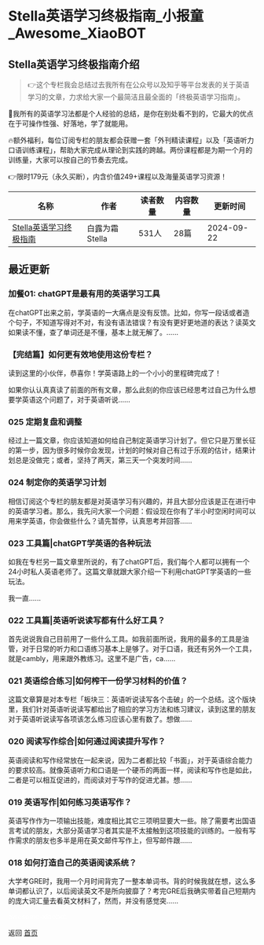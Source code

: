 # Stella英语学习终极指南_小报童_Awesome_XiaoBOT

## Stella英语学习终极指南介绍
> 👉这个专栏我会总结过去我所有在公众号以及知乎等平台发表的关于英语学习的文章，力求给大家一个最简洁且最全面的「终极英语学习指南」。    
    
🌟我所有的英语学习法都是个人经验的总结，是你在别处看不到的，它最大的优点在于可操作性强、好落地，学了就能用。    
    
🔥额外福利，每位订阅专栏的朋友都会获赠一套「外刊精读课程」以及「英语听力口语训练课程」，帮助大家完成从理论到实践的跨越。两份课程都是为期一个月的训练量，大家可以按自己的节奏去完成。    
    
👉限时179元（永久买断），内含价值249+课程以及海量英语学习资源！  
  


|名称|作者|读者数量|内容数量|更新时间|
|---|---|---|---|---|
|[Stella英语学习终极指南](https://xiaobot.net/p/stellaphd?refer=9c3f1c95-a052-465a-9902-f6d75080262a)|白露为霜Stella|531人|28篇|2024-09-22|

## 最近更新
### 加餐01: chatGPT是最有用的英语学习工具

在chatGPT出来之前，学英语的一大痛点是没有反馈。比如，你写一段话或者造个句子，不知道写得对不对，有没有语法错误？有没有更好更地道的表达？读英文如果读不懂，查了单词还是不懂，基本上就无解了。......

### 【完结篇】如何更有效地使用这份专栏？

读到这里的小伙伴，恭喜你！学英语路上的一个小小的里程碑完成了！

如果你认认真真读了前面的所有文章，那么此刻的你应该已经思考过自己为什么想要学英语这个问题了，对于英语听说......

### 025 定期复盘和调整

经过上一篇文章，你应该知道如何给自己制定英语学习计划了。但它只是万里长征的第一步，因为很多时候你会发现，计划的时候对自己有过于乐观的估计，结果计划总是没做完；或者，坚持了两天，第三天一个突发时间......

### 024 制定你的英语学习计划

相信订阅这个专栏的朋友都是对英语学习有兴趣的，并且大部分应该是正在进行中的英语学习者。那么，我先问大家一个问题：假设现在你有了半小时空闲时间可以用来学英语，你会做些什么？请先暂停，认真思考并回答......

### 023 工具篇|chatGPT学英语的各种玩法

如我在专栏另一篇文章里所说的，有了chatGPT后，我们每个人都可以拥有一个24小时私人英语老师了。这篇文章就跟大家介绍一下利用chatGPT学英语的一些玩法。

我一直......

### 022 工具篇|英语听说读写都有什么好工具？

首先说说我自己目前用了一些什么工具。如我前面所说，我用的最多的工具是油管，对于日常的听力和口语练习基本上是够了。对于口语，我还有另外一个工具，就是cambly，用来跟外教练习。这里不是广告，ca......

### 021 英语综合练习|如何榨干一份学习材料的价值？

这篇文章算是对本专栏「板块三：英语听说读写各个击破」的一个总结。这个版块里，我们针对英语听说读写都给出了相应的学习方法和练习建议，读到这里的朋友对于英语听说读写各项该怎么练习应该心里有数了。想做......

### 020 阅读写作综合|如何通过阅读提升写作？

英语阅读和写作经常放在一起来说，因为二者都比较「书面」，对于英语综合能力的要求较高。就像英语听力和口语是一个硬币的两面一样，阅读和写作也是如此，二者是可以相互促进的，而阅读对于写作的促进尤甚。想......

### 019 英语写作|如何练习英语写作？

英语写作作为一项输出技能，难度相比其它三项明显要大一些。除了需要考出国语言考试的朋友，大部分英语学习者其实是不太接触到这项技能的训练的。一般有写作需求的朋友也多半是用在英文邮件写作上，但写邮件跟......

### 018 如何打造自己的英语阅读系统？

大学考GRE时，我用一个月时间背完了一整本单词书。背的时候我就在想，这么多单词都认识了，以后阅读英文不是所向披靡了？考完GRE后我确实带着自己短期内的庞大词汇量去看英文材料了，然而，并没有感觉突......


<a href="https://github.com/Reno9527/awesome-xiaobot" style="color: white; text-decoration: none;">awesome-xiaobot</a>

返回 [首页](../README.md)
